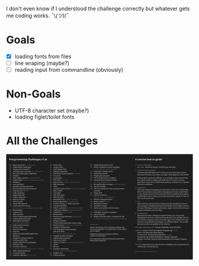 I don't even know if I understood the challenge correctly but whatever gets me coding works. ¯\\_(ツ)_/¯

# Goals

- [x] loading fonts from files
- [ ] line wraping (maybe?)
- [ ] reading input from commandline (obviously)

# Non-Goals

* UTF-8 character set (maybe?)
* loading figlet/toilet fonts

# All the Challenges

![:)](https://raw.githubusercontent.com/Agrendalath/Programming-Challenges-v1.4/master/challenges.jpg)
